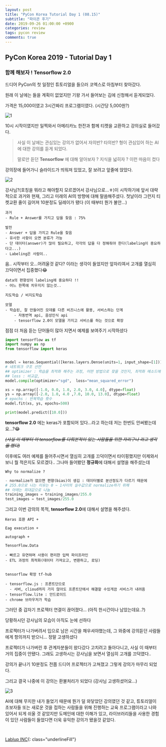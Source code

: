 ```yaml
---
layout: post
title: "PyCon Korea Tutorial Day 1 (08.15)"
subtitle: "파이콘 후기"
date: 2019-09-26 01:00:00 +0900
categories: review
tags: pycon review
comments: true
---
```


## PyCon Korea 2019 - Tutorial Day 1

### 함께 해보자 ! Tensorflow 2.0

드디어 PyCon의 첫 일정인 튜토리얼을 들으러 코엑스로 아침부터 찾아갔다.

원래 이 날에는 들을 계획이 없었지만 기왕 가서 들어보는 김에 신청해서 듣게되었다.

가격은 15,000이였고 3시간짜리 프로그램이였다. (시간당 5,000원?)

![1](/img/in-post/pycon_d1_1.jpg)

10시 시작이였지만 일찍와서 아메리카노 한잔과 함께 티켓을 교환하고 강의실로 들어갔다.

> 사실 이 날에는 관심있는 강의가 없어서 자의반? 타의반? 형이 관심있어 하는 AI에 대한 강의를 듣게 되었다. 
>
> 말로만 듣던 **Tensorflow** 에 대해 알아보자 ? 지식을 넓히자 ? 이런 마음이 컸다

강의장에 들어가니 슬라이드가 띄워져 있었고, 잘 보려고 앞줄에 앉았다.

![2](/img/in-post/pycon_d1_2.jpg)

강사님?(호칭을 뭐라고 해야할지 모르겠어서 강사님으로...ㅎ)이 시작하기에 앞서 대략적으로 과거와 현재, 그리고 미래의 AI의 방향에 대해 말씀해주셨다. 첫날이라 그런지 티켓교환 줄이 길어져 10분정도 딜레이가 됐다 (이 때부터 뭔가 불안...)

```
과거
- Rule + Answer를 가지고 답을 찾음 : 75%

발전
- Answer + 답을 가지고 Rule을 찾음
- 유사한 사항이 오면 분류가 가능
- 단 데이터(answer)가 많이 필요하고, 각각의 답을 다 정해줘야 한다(labeling이 중요하다고...)
- Labeling은 사람이..
```

음.. 시작부터 오...어려울것 같다? 이라는 생각이 들었지만 앞자리여서 고개를 열심히 끄덕이면서 집중했다😂

```
data의 편향성이 labeling에 중요하다 !!
- 어느 한쪽에 치우지지 않는것..

지도학습 / 비지도학습

모델
- 학습된, 잘 만들어진 모데롤 다른 비즈니스에 활용, 서비스하는 단계
	- 자동번역 api, 음성인식 api
	- tensorflow 2.0이 모델을 가지고 서비스를 하는 것으로 확장
```

점점 더 처음 듣는 단어들이 많아 지면서 예제를 보여주기 시작하셨다

```python
import tensorflow as tf
import numpy as np
from tensorflow import keras


model = keras.Sequential([keras.layers.Dense(units=1, input_shape=[1])])
# 네트워크 구조 선언
## optimizer : 학습을 최적화 해주는 과정, 어떤 방법으로 찾을 것인지, 최적화 메소드에 따라서, 모델선정
## loss : 비교값, 
model.compile(optimizer="sgd",  loss="mean_squared_error")

xs = np.array([-1.0, 0.0, 1.0, 2.0, 3.0, 4.0], dtype=float)
ys = np.array([-2.0, 1.0, 4.0 ,7.0, 10.0, 13.0], dtype=float)
# epochs : 반복학습 횟수
model.fit(xs, ys, epochs=500)

print(model.predict([10.0]))
```

**tensorflow  2.0** 에는 keras가 포함되어 있다...라고 하는데 저는 한번도 안써봤는데요...?😂

 _~~(사실 이 때부터 아 tensorflow를 다뤄본적이 있는 사람들을 위한 자리구나 라고 생각을 했다)~~_

이후에도 여러 예제를 들어주시면서 열심히 고개를 끄덕이면서 타이핑했지만 이제와서 보니 뭘 적은지도 모르겠다.. 그나마 들어봤던 **정규화**에 대해서 설명을 해주셨는데

```python
Why to normalize ?

- normalize가 없으면 편향(bias)이 생김 : 데이터별로 분산정도가 다르기 때문에
# 255.0으로 나는 이유는 0 ~ 1사이의 실수값으로 normalize하기 위해
## 아래는 최대값으로 나눔
training_images = training_images/255.0
test_images = test_images/255.0
```

그리고 이번 강의의 목적, **tensorflow 2.0**에 대해서 설명을 해주셨다.

```
Keras 호환 API +

Eag execution + 

autograph + 

TensorFlow.Data

- 빠르고 유연하며 사용이 편리한 입력 파이프라인
- ETL 과정의 최적화(데이터 가져오고, 변환하고, 로딩)


tensorflow 확장 tf-hub

- tensorflow.js : 프론트단으로 
  - 서버, clioud까지 가지 않아도 프론트단에서 해결할 수있게끔 서비스가 내려옴
- tensorflow.lite : 안드로이드 
- chrome 브라우저가 학습 
```

그러던 중 갑자기 프로젝터 연결이 끊어졌다... (아직 한시간이나 남았는데요..?)

당황하시던 강사님의 모습이 아직도 눈에 선하다

프로젝터가 나가버려서 입으로 남은 시간을 채우셔야했는데, 그 와중에 강의듣던 사람들에게 항의까지 받으니... 정말 고생하셨다

프로젝터가 나가버린 후 관계자분들이 왔다갔다 고치려고 돌아다니고, 사실 이 때부터 거의 집중이 안됐다. 그래도 고생하시는 강사님을  보면서 열심히 고개를 끄덕였다..

강의가 끝나기 10분정도 전쯤 드디어 프로젝터가 고쳐졌고 그렇게 강의가 마무리 되었다.

그리고 결국 나중에 이 강의는 환불처리가 되었다 (강사님 고생하셨어요...)

![3](/img/in-post/pycon_d1_3.PNG)

AI에 대해 무지한 내가 들었기 때문에 뭔가 덜 와닿았던 강의였던 것 같고, 튜토리얼이 초보자들 또는 새로운 것을 접하는 사람들을 위해 진행하는 교육 프로그램이라고 나와 있어서 되게 쉬울 것 같았지만 도메인에 대한 이해가 있고, 라이브러리들을 사용한 경험이 있던 사람들이 들었다면 더욱 유익한 강의가 됐을것 같았다.

<br>

[Lablup INC](https://lablup.com){: class="underlineFill"}